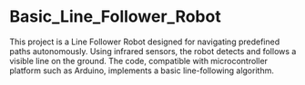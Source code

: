 # Basic_Line_Follower_Robot
This project is a Line Follower Robot designed for navigating predefined paths autonomously. Using infrared sensors, the robot detects and follows a visible line on the ground. The code, compatible with microcontroller platform such as Arduino, implements a basic line-following algorithm.
